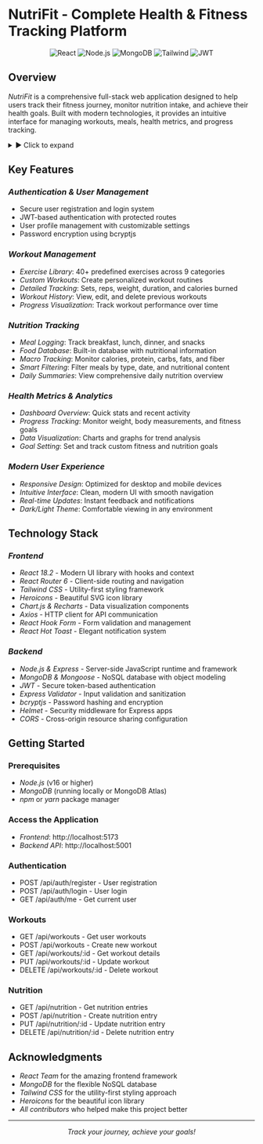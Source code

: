 # NutriFit - Complete Health & Fitness Tracking Platform

<p align="center">
  <img src="https://img.shields.io/badge/React-18.2.0-61DAFB?style=for-the-badge&logo=react&logoColor=white" alt="React" />
  <img src="https://img.shields.io/badge/Node.js-Express-339933?style=for-the-badge&logo=node.js&logoColor=white" alt="Node.js" />
  <img src="https://img.shields.io/badge/MongoDB-Database-47A248?style=for-the-badge&logo=mongodb&logoColor=white" alt="MongoDB" />
  <img src="https://img.shields.io/badge/TailwindCSS-Styling-06B6D4?style=for-the-badge&logo=tailwindcss&logoColor=white" alt="Tailwind" />
  <img src="https://img.shields.io/badge/JWT-Authentication-000000?style=for-the-badge&logo=jsonwebtokens&logoColor=white" alt="JWT" />
</p>

## Overview

*NutriFit* is a comprehensive full-stack web application designed to help users track their fitness journey, monitor nutrition intake, and achieve their health goals. Built with modern technologies, it provides an intuitive interface for managing workouts, meals, health metrics, and progress tracking.

<details>
<summary>▶ Click to expand</summary>

![Dashboard](Nutrifit.jpg)
</details>

## Key Features

### *Authentication & User Management*
- Secure user registration and login system
- JWT-based authentication with protected routes
- User profile management with customizable settings
- Password encryption using bcryptjs

### *Workout Management*
- *Exercise Library*: 40+ predefined exercises across 9 categories
- *Custom Workouts*: Create personalized workout routines
- *Detailed Tracking*: Sets, reps, weight, duration, and calories burned
- *Workout History*: View, edit, and delete previous workouts
- *Progress Visualization*: Track workout performance over time

### *Nutrition Tracking*
- *Meal Logging*: Track breakfast, lunch, dinner, and snacks
- *Food Database*: Built-in database with nutritional information
- *Macro Tracking*: Monitor calories, protein, carbs, fats, and fiber
- *Smart Filtering*: Filter meals by type, date, and nutritional content
- *Daily Summaries*: View comprehensive daily nutrition overview

### *Health Metrics & Analytics*
- *Dashboard Overview*: Quick stats and recent activity
- *Progress Tracking*: Monitor weight, body measurements, and fitness goals
- *Data Visualization*: Charts and graphs for trend analysis
- *Goal Setting*: Set and track custom fitness and nutrition goals

### *Modern User Experience*
- *Responsive Design*: Optimized for desktop and mobile devices
- *Intuitive Interface*: Clean, modern UI with smooth navigation
- *Real-time Updates*: Instant feedback and notifications
- *Dark/Light Theme*: Comfortable viewing in any environment

## Technology Stack

### *Frontend*
- *React 18.2* - Modern UI library with hooks and context
- *React Router 6* - Client-side routing and navigation
- *Tailwind CSS* - Utility-first styling framework
- *Heroicons* - Beautiful SVG icon library
- *Chart.js & Recharts* - Data visualization components
- *Axios* - HTTP client for API communication
- *React Hook Form* - Form validation and management
- *React Hot Toast* - Elegant notification system

### *Backend*
- *Node.js & Express* - Server-side JavaScript runtime and framework
- *MongoDB & Mongoose* - NoSQL database with object modeling
- *JWT* - Secure token-based authentication
- *Express Validator* - Input validation and sanitization
- *bcryptjs* - Password hashing and encryption
- *Helmet* - Security middleware for Express apps
- *CORS* - Cross-origin resource sharing configuration

## Getting Started

### Prerequisites
- *Node.js* (v16 or higher)
- *MongoDB* (running locally or MongoDB Atlas)
- *npm* or *yarn* package manager


### Access the Application
- *Frontend*: http://localhost:5173
- *Backend API*: http://localhost:5001

### Authentication
- POST /api/auth/register - User registration
- POST /api/auth/login - User login
- GET /api/auth/me - Get current user

### Workouts
- GET /api/workouts - Get user workouts
- POST /api/workouts - Create new workout
- GET /api/workouts/:id - Get workout details
- PUT /api/workouts/:id - Update workout
- DELETE /api/workouts/:id - Delete workout

### Nutrition
- GET /api/nutrition - Get nutrition entries
- POST /api/nutrition - Create nutrition entry
- PUT /api/nutrition/:id - Update nutrition entry
- DELETE /api/nutrition/:id - Delete nutrition entry

## Acknowledgments

- *React Team* for the amazing frontend framework
- *MongoDB* for the flexible NoSQL database
- *Tailwind CSS* for the utility-first styling approach
- *Heroicons* for the beautiful icon library
- *All contributors* who helped make this project better

---

<p align="center">
  <em>Track your journey, achieve your goals!</em>
</p>
